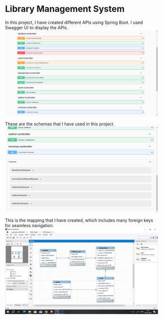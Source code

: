 # Library Management System

In this project, I have created different APIs using Spring Boot. I used Swagger UI to display the APIs.
![Api's](Screenshots/Api's.png)

These are the schemas that I have used in this project.
![Schemas](Screenshots/Schemas.png)

This is the mapping that I have created, which includes many foreign keys for seamless navigation.
![Mapping](Screenshots/Mapping.png)
